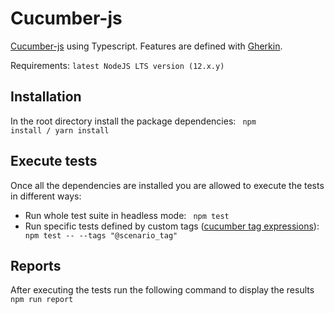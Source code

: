# Cucumber-js

[Cucumber-js](https://github.com/cucumber/cucumber-js) using Typescript.
Features are defined with [Gherkin](https://cucumber.io/docs/gherkin/reference/).

Requirements: `latest NodeJS LTS version (12.x.y)`

## Installation

In the root directory install the package dependencies:
<code>
npm install / yarn install
</code>

## Execute tests

Once all the dependencies are installed you are allowed to execute the tests in different ways:

- Run whole test suite in headless mode:
  <code>
  npm test
  </code>
- Run specific tests defined by custom tags ([cucumber tag expressions](https://cucumber.io/docs/cucumber/api/#tag-expressions)):
  <code>
  npm test -- --tags "@scenario_tag"
  </code>

## Reports

After executing the tests run the following command to display the results
<code>
npm run report
</code>
